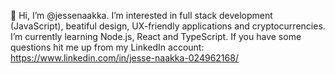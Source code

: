 👋 Hi, I’m @jessenaakka. I’m interested in full stack development (JavaScript), beatiful design, UX-friendly applications and cryptocurrencies. 
I’m currently learning Node.js, React and TypeScript. If you have some questions hit me up from my LinkedIn account: https://www.linkedin.com/in/jesse-naakka-024962168/

